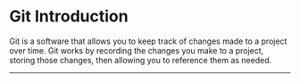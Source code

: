 # Git Introduction

Git is a software that allows you to keep track of changes made to a project over time. Git works by recording the changes you make to a project, storing those changes, then allowing you to reference them as needed.

***

